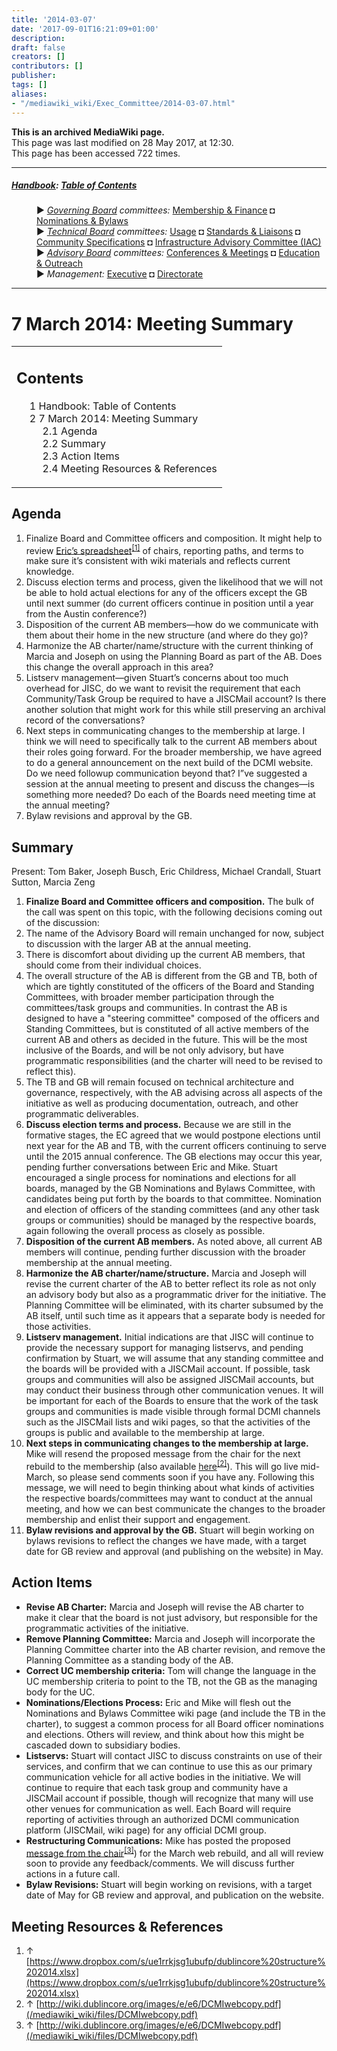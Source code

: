 ```yaml
---
title: '2014-03-07'
date: '2017-09-01T16:21:09+01:00'
description: 
draft: false
creators: []
contributors: []
publisher: 
tags: []
aliases:
- "/mediawiki_wiki/Exec_Committee/2014-03-07.html"
---
```


 **This is an archived MediaWiki page.**  
This page was last modified on 28 May 2017, at 12:30.  
This page has been accessed 722 times.

* * *

##### [Handbook](/mediawiki_wiki/DCMI_Handbook "DCMI Handbook"): [Table of Contents](/mediawiki_wiki/DCMI_Handbook/) 
<dl>
<dd> ► <i><a href="/mediawiki_wiki/DCMI_Governing_Board.md" title="DCMI Governing Board">Governing Board</a> committees:</i> <a href="/mediawiki_wiki/DCMI_Governing_Board/finance.md" title="DCMI Governing Board/finance">Membership &amp; Finance</a> ◘ <a href="/mediawiki_wiki/DCMI_Governing_Board/nominations.md" title="DCMI Governing Board/nominations">Nominations &amp; Bylaws</a> 
</dd>
<dd> ► <i><a href="/mediawiki_wiki/DCMI_Technical_Board.md" title="DCMI Technical Board">Technical Board</a> committees:</i> <a href="/mediawiki_wiki/DCMI_Technical_Board/usage.md" title="DCMI Technical Board/usage">Usage</a> ◘ <a href="/mediawiki_wiki/DCMI_Technical_Board/standards.md" title="DCMI Technical Board/standards">Standards &amp; Liaisons</a> ◘ <a href="/mediawiki_wiki/DCMI_Technical_Board/specifications.md" title="DCMI Technical Board/specifications">Community Specifications</a> ◘ <a href="/mediawiki_wiki/DCMI_Technical_Board/infrastructure.md" title="DCMI Technical Board/infrastructure">Infrastructure Advisory Committee (IAC)</a>
</dd>
<dd> ► <i><a href="/mediawiki_wiki/DCMI_Advisory_Board.md" title="DCMI Advisory Board">Advisory Board</a> committees:</i> <a href="/mediawiki_wiki/DCMI_Advisory_Board/meetings.md" title="DCMI Advisory Board/meetings">Conferences &amp; Meetings</a> ◘ <a href="/mediawiki_wiki/DCMI_Advisory_Board/documentation.md" title="DCMI Advisory Board/documentation">Education &amp; Outreach</a>
</dd>
<dd> ► <i>Management:</i> <a href="/mediawiki_wiki/Exec_Committee.md" title="Exec Committee">Executive</a> ◘ <a href="/mediawiki_wiki/Exec_Committee/directorate.md" title="Exec Committee/directorate">Directorate</a>
</dd>
</dl>

* * *

# 7 March 2014: Meeting Summary 
<table id="toc" class="toc">
  <tr>
    <td>
      <div id="toctitle">
        <h2>Contents</h2>
      </div>
      <ul>
        <li class="toclevel-1"><a href="#Handbook:_Table_of_Contents"><span class="tocnumber">1</span> <span class="toctext">Handbook: Table of Contents</span></a></li>
        <li class="toclevel-1 tocsection-1">
          <a href="#7_March_2014:_Meeting_Summary"><span class="tocnumber">2</span> <span class="toctext">7 March 2014: Meeting Summary</span></a>
          <ul>
            <li class="toclevel-2 tocsection-2"><a href="#Agenda"><span class="tocnumber">2.1</span> <span class="toctext">Agenda</span></a></li>
            <li class="toclevel-2 tocsection-3"><a href="#Summary"><span class="tocnumber">2.2</span> <span class="toctext">Summary</span></a></li>
            <li class="toclevel-2 tocsection-4"><a href="#Action_Items"><span class="tocnumber">2.3</span> <span class="toctext">Action Items</span></a></li>
            <li class="toclevel-2 tocsection-5"><a href="#Meeting_Resources_.26_References"><span class="tocnumber">2.4</span> <span class="toctext">Meeting Resources &amp; References</span></a></li>
          </ul>
        </li>
      </ul>
    </td>
  </tr>
</table>


## Agenda 

1. Finalize Board and Committee officers and composition. It might help to review [Eric’s spreadsheet](https://www.dropbox.com/s/ue1rrkjsg1ubufp/dublincore%20structure%202014.xlsx)<sup id="cite_ref-0" class="reference"><a href="#cite_note-0">[1]</a></sup> of chairs, reporting paths, and terms to make sure it’s consistent with wiki materials and reflects current knowledge.
2. Discuss election terms and process, given the likelihood that we will not be able to hold actual elections for any of the officers except the GB until next summer (do current officers continue in position until a year from the Austin conference?)
3. Disposition of the current AB members—how do we communicate with them about their home in the new structure (and where do they go)?
4. Harmonize the AB charter/name/structure with the current thinking of Marcia and Joseph on using the Planning Board as part of the AB. Does this change the overall approach in this area?
5. Listserv management—given Stuart’s concerns about too much overhead for JISC, do we want to revisit the requirement that each Community/Task Group be required to have a JISCMail account? Is there another solution that might work for this while still preserving an archival record of the conversations?
6. Next steps in communicating changes to the membership at large. I think we will need to specifically talk to the current AB members about their roles going forward. For the broader membership, we have agreed to do a general announcement on the next build of the DCMI website. Do we need followup communication beyond that? I”ve suggested a session at the annual meeting to present and discuss the changes—is something more needed? Do each of the Boards need meeting time at the annual meeting? 
7. Bylaw revisions and approval by the GB.

## Summary 

Present: Tom Baker, Joseph Busch, Eric Childress, Michael Crandall, Stuart Sutton, Marcia Zeng

1. **Finalize Board and Committee officers and composition.** The bulk of the call was spent on this topic, with the following decisions coming out of the discussion:
  1. The name of the Advisory Board will remain unchanged for now, subject to discussion with the larger AB at the annual meeting.
  2. There is discomfort about dividing up the current AB members, that should come from their individual choices.
  3. The overall structure of the AB is different from the GB and TB, both of which are tightly constituted of the officers of the Board and Standing Committees, with broader member participation through the committees/task groups and communities. In contrast the AB is designed to have a "steering committee" composed of the officers and Standing Committees, but is constituted of all active members of the current AB and others as decided in the future. This will be the most inclusive of the Boards, and will be not only advisory, but have programmatic responsibilities (and the charter will need to be revised to reflect this). 
  4. The TB and GB will remain focused on technical architecture and governance, respectively, with the AB advising across all aspects of the initiative as well as producing documentation, outreach, and other programmatic deliverables.
2. **Discuss election terms and process.** Because we are still in the formative stages, the EC agreed that we would postpone elections until next year for the AB and TB, with the current officers continuing to serve until the 2015 annual conference. The GB elections may occur this year, pending further conversations between Eric and Mike. Stuart encouraged a single process for nominations and elections for all boards, managed by the GB Nominations and Bylaws Committee, with candidates being put forth by the boards to that committee. Nomination and election of officers of the standing committees (and any other task groups or communities) should be managed by the respective boards, again following the overall process as closely as possible.
3. **Disposition of the current AB members.** As noted above, all current AB members will continue, pending further discussion with the broader membership at the annual meeting.
4. **Harmonize the AB charter/name/structure.** Marcia and Joseph will revise the current charter of the AB to better reflect its role as not only an advisory body but also as a programmatic driver for the initiative. The Planning Committee will be eliminated, with its charter subsumed by the AB itself, until such time as it appears that a separate body is needed for those activities.
5. **Listserv management.** Initial indications are that JISC will continue to provide the necessary support for managing listservs, and pending confirmation by Stuart, we will assume that any standing committee and the boards will be provided with a JISCMail account. If possible, task groups and communities will also be assigned JISCMail accounts, but may conduct their business through other communication venues. It will be important for each of the Boards to ensure that the work of the task groups and communities is made visible through formal DCMI channels such as the JISCMail lists and wiki pages, so that the activities of the groups is public and available to the membership at large.
6. **Next steps in communicating changes to the membership at large.** Mike will resend the proposed message from the chair for the next rebuild to the membership (also available [here](/mediawiki_wiki/files/DCMIwebcopy.pdf)<sup id="cite_ref-1" class="reference"><a href="#cite_note-1">[2]</a></sup>). This will go live mid-March, so please send comments soon if you have any. Following this message, we will need to begin thinking about what kinds of activities the respective boards/committees may want to conduct at the annual meeting, and how we can best communicate the changes to the broader membership and enlist their support and engagement. 
7. **Bylaw revisions and approval by the GB.** Stuart will begin working on bylaws revisions to reflect the changes we have made, with a target date for GB review and approval (and publishing on the website) in May.

## Action Items 

- **Revise AB Charter:** Marcia and Joseph will revise the AB charter to make it clear that the board is not just advisory, but responsible for the programmatic activities of the initiative.
- **Remove Planning Committee:** Marcia and Joseph will incorporate the Planning Committee charter into the AB charter revision, and remove the Planning Committee as a standing body of the AB.
- **Correct UC membership criteria:** Tom will change the language in the UC membership criteria to point to the TB, not the GB as the managing body for the UC.
- **Nominations/Elections Process:** Eric and Mike will flesh out the Nominations and Bylaws Committee wiki page (and include the TB in the charter), to suggest a common process for all Board officer nominations and elections. Others will review, and think about how this might be cascaded down to subsidiary bodies.
- **Listservs:** Stuart will contact JISC to discuss constraints on use of their services, and confirm that we can continue to use this as our primary communication vehicle for all active bodies in the initiative. We will continue to require that each task group and community have a JISCMail account if possible, though will recognize that many will use other venues for communication as well. Each Board will require reporting of activities through an authorized DCMI communication platform (JISCMail, wiki page) for any official DCMI group.
- **Restructuring Communications:** Mike has posted the proposed [message from the chair](/mediawiki_wiki/files/DCMIwebcopy.pdf)<sup id="cite_ref-2" class="reference"><a href="#cite_note-2">[3]</a></sup>) for the March web rebuild, and all will review soon to provide any feedback/comments. We will discuss further actions in a future call.
- **Bylaw Revisions:** Stuart will begin working on revisions, with a target date of May for GB review and approval, and publication on the website.

## Meeting Resources & References 

1. ↑ [https://www.dropbox.com/s/ue1rrkjsg1ubufp/dublincore%20structure%202014.xlsx](https://www.dropbox.com/s/ue1rrkjsg1ubufp/dublincore%20structure%202014.xlsx)
2. ↑ [http://wiki.dublincore.org/images/e/e6/DCMIwebcopy.pdf](/mediawiki_wiki/files/DCMIwebcopy.pdf)
3. ↑ [http://wiki.dublincore.org/images/e/e6/DCMIwebcopy.pdf](/mediawiki_wiki/files/DCMIwebcopy.pdf)

